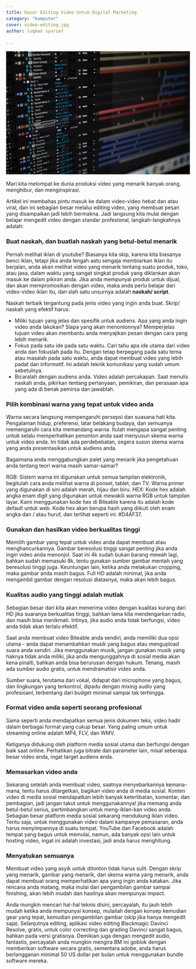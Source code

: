 ```yaml
---
title: Dasar Editing Video Untuk Digital Marketing 
category: "komputer"
cover: video-editing.jpg
author: luqman syarief

---
```




![Dasar Editing Video Untuk Digital Marketing ](./video-editing.jpg "Video editing PC")

Mari kita melompat ke dunia produksi video yang menarik banyak orang, menghibur, dan menginspirasi.

Artikel ini membahas pintu masuk ke dalam video-video hebat dan atau viral, dan ini sebagian besar melalui editing video, yang membuat pesan yang disampaikan jadi lebih bermakna. Jadi  langsung kita mulai dengan belajar mengedit video dengan standar profesional, langkah-langkahnya adalah: 

### Buat naskah, dan buatlah naskah  yang betul-betul menarik  

Pernah melihat iklan di youtube? Biasanya kita skip, karena kita biasanya benci iklan, tetapi jika anda lengah aatu sengaja membiarkan iklan itu berjalan, anda akan melihat video yang menarik tentang suatu produk, toko, atau jasa, dalam waktu yang sangat singkat produk yang diklankan akan masuk ke dalam pikiran anda. Jika anda mempunyai produk untuk dijual, dan akan mempromosikan dengan video, maka anda perlu belajar dari video-video iklan itu, dan slah satu unsurnya adalah **naskah/ script**.

Naskah terbaik tergantung pada jenis video yang ingin anda buat. Skrip/ naskah yang efektif harus:

- Miliki tujuan yang jelas dan spesifik untuk audiens. Apa yang anda ingin video anda lakukan? Siapa yang akan menontonnya? Memperjelas tujuan video akan membantu anda menyajikan pesan dengan cara yang lebih menarik.
- Fokus pada satu ide pada satu waktu. Cari tahu apa ide utama dari video anda dan fokuslah pada itu. Dengan tetap berpegang pada satu tema atau masalah pada satu waktu, anda dapat membuat video yang lebih padat dan informatif. Ini adalah teknik komunikasi yang sudah umum sebetulnya.
- Bicaralah dengan audiens anda. Video adalah percakapan. Saat menulis naskah anda, pikirkan tentang pertanyaan, pemikiran, dan perasaan apa yang ada di benak pemirsa dan jawablah.

### Pilih kombinasi warna yang tepat untuk video anda

Warna secara langsung mempengaruhi persepsi dan suasana hati kita. Pengalaman hidup, preferensi, latar belakang budaya, dan semuanya memengaruhi cara kita memandang warna. Itulah mengapa sangat penting untuk selalu memperhatikan penonton anda saat menyusun skema warna untuk video anda. Ini tidak ada perdebebatan, segera susun skema warna yang anda presentasikan untuk audiens anda.

Bagaimana anda menggabungkan palet yang menarik jika pengetahuan anda tentang teori warna masih samar-samar? 

RGB: Sistem warna ini digunakan untuk semua tampilan elektronik, begitulah cara anda melihat warna di ponsel, tablet, dan TV. Warna primer yang digunakan di sini adalah merah, hijau dan biru.
HEX: Kode hex adalah angka enam digit yang digunakan untuk mewakili warna RGB untuk tampilan layar. Kami menggunakan kode hex di Biteable karena itu adalah kode default untuk web. Kode hex akan berupa hash yang diikuti oleh enam angka dan / atau huruf, dan terlihat seperti ini: \#D4AF37.

### Gunakan dan hasilkan video berkualitas tinggi

Memilih gambar yang tepat untuk video anda dapat membuat atau menghancurkannya. Gambar beresolusi tinggi sangat penting jika anda ingin video anda menonjol. Saat ini 4k sudah bukan barang mewah lagi, bahkan sudah memasuki 8k, tentu gunakan sumber gambar mentah yang beresolusi tinggi juga. Keuntungan lain, ketika anda melakukan cropping, maka gambar anda masih bagus. Full HD adalah minimal, jika anda mengambil gambar dengan resolusi diatasnya, maka akan lebih bagus.

### Kualitas audio yang tinggi adalah mutlak

Sebagian besar dari kita akan menerima video dengan kualitas kurang dari HD jika suaranya berkualitas tinggi, bahkan lama kita mendengarkan radio, dan masih bisa menikmati. Intinya, jika audio anda tidak berfungsi, video anda tidak akan terlalu efektif.

Saat anda membuat video Biteable anda sendiri, anda memiliki dua opsi utama - anda dapat menambahkan musik yang bagus atau mengupload suara anda sendiri. Jika menggunakan musik, jangan gunakan musik yang haknya tidak anda miliki, jika anda mengunggahnya di sosial media akan kena pinalti, bahkan anda bisa berurusan dengan hukum. Tenang, masih ada sumber audio gratis, untuk mendramatisir video anda. 

Sumber suara, terutama dari vokal, didapat dari microphone yang bagus, dan lingkungan yang terkontrol, dipadu dengan  mixing audio yang profesioanl, terbentang dari budget minimal sampai tak terhingga. 

### Format video anda seperti seorang profesional

Sama seperti anda mendapatkan semua jenis dokumen teks, video hadir dalam berbagai format yang cukup besar. Yang paling umum untuk streaming online adalah MP4, FLV, dan WMV.

Ketiganya didukung oleh platform media sosial utama dan berfungsi dengan baik saat online. Perhatikan juga bitrate dan parameter lain, misal seberapa besar video anda, ingat target audiens anda.

### Memasarkan video anda

Sekarang setelah anda membuat video, saatnya menyebarkannya kemana-mana, tentu harus ditargetkan, bagikan video anda di media sosial. Konten video di media sosial mendapatkan lebih banyak keterlibatan, komentar, dan pembagian, jadi jangan takut untuk menggunakannya! jika memang anda betul-betul serius, pertimbangkan untuk meng-iklan-kan video anda. Sebagian besar platform media sosial sekarang mendukung iklan video.
Tentu saja, untuk menggunakan video dalam kampanye pemasaran, anda harus menyimpannya di suatu tempat. YouTube dan Facebook adalah tempat yang bagus untuk memulai, namun, ada banyak opsi lain untuk hosting video, ingat ini adalah investasi, jadi anda harus menghitung.

### Menyatukan semuanya

Membuat video yang asyik untuk ditonton tidak harus sulit. Dengan skrip yang menarik, gambar yang menarik, dan skema warna yang menarik, anda dapat membuat orang memperhatikan apa yang ingin anda katakan. Jika rencana anda matang, maka mulai dari pengambilan gambar sampai finishing, akan lebih mudah dan hasilnya akan mempunyai impact. 

Anda mungkin mencari hal-hal teknis disini, percayalah, itu jauh lebih mudah ketika anda mempunyai konsep, mulailah dengan konsep kemudian gear yang tepat, kemudian pengambilan gambar (skip jika hanya mengedit saja). Selanjutnya editing,  aplikasi video editing Blackmagic  Davinci Resolve, gratis, untuk color correcting dan grading Davinci sangat bagus, bahkan pada versi gratisnya. Demikian juga dengan mengedit audio, fantastis, percayalah anda mungkin mengira BM ini goblok dengan memberikan software secara gratis, sementara adobe, anda harus berlangganan minimal 50 US dollar per bulan untuk menggunakan bundle software mereka. 



